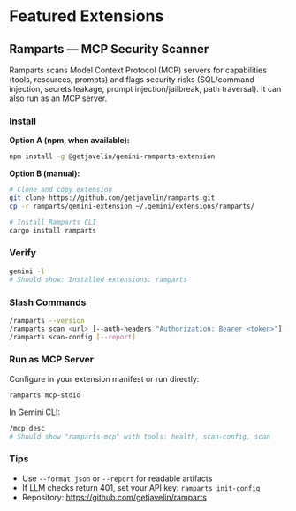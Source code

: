 # Featured Extensions

## Ramparts — MCP Security Scanner

Ramparts scans Model Context Protocol (MCP) servers for capabilities (tools, resources, prompts) and flags security risks (SQL/command injection, secrets leakage, prompt injection/jailbreak, path traversal). It can also run as an MCP server.

### Install

**Option A (npm, when available):**
```bash
npm install -g @getjavelin/gemini-ramparts-extension
```

**Option B (manual):**
```bash
# Clone and copy extension
git clone https://github.com/getjavelin/ramparts.git
cp -r ramparts/gemini-extension ~/.gemini/extensions/ramparts/

# Install Ramparts CLI
cargo install ramparts
```

### Verify

```bash
gemini -l
# Should show: Installed extensions: ramparts
```

### Slash Commands

```bash
/ramparts --version
/ramparts scan <url> [--auth-headers "Authorization: Bearer <token>"] [--report]
/ramparts scan-config [--report]
```

### Run as MCP Server

Configure in your extension manifest or run directly:

```bash
ramparts mcp-stdio
```

In Gemini CLI:
```bash
/mcp desc
# Should show "ramparts-mcp" with tools: health, scan-config, scan
```

### Tips

- Use `--format json` or `--report` for readable artifacts
- If LLM checks return 401, set your API key: `ramparts init-config`
- Repository: https://github.com/getjavelin/ramparts
